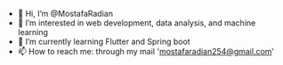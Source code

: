 - 👋 Hi, I’m @MostafaRadian
- 👀 I’m interested in web development, data analysis, and machine learning
- 🌱 I’m currently learning Flutter and Spring boot
- 📫 How to reach me: through my mail 'mostafaradian254@gmail.com'

<!---
MostafaRadian/MostafaRadian is a ✨ special ✨ repository because its `README.md` (this file) appears on your GitHub profile.
You can click the Preview link to take a look at your changes.
--->
